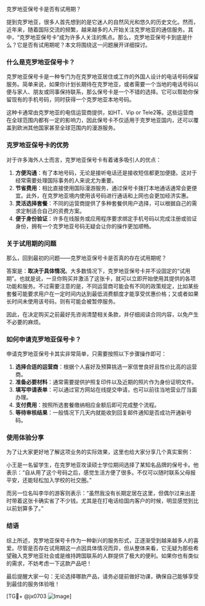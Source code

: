 克罗地亚保号卡是否有试用期？

提到克罗地亚，很多人首先想到的是它迷人的自然风光和悠久的历史文化。然而，近年来，随着国际交流的频繁，越来越多的人开始关注克罗地亚的通信服务。其中，“克罗地亚保号卡”成为许多人关注的焦点。那么，克罗地亚保号卡到底是什么？它是否有试用期呢？本文将围绕这一问题展开详细探讨。

### 什么是克罗地亚保号卡？

克罗地亚保号卡是一种专门为在克罗地亚居住或工作的外国人设计的电话号码保留服务。简单来说，如果你计划长期待在克罗地亚，或者需要一个当地的电话号码以便与家人、朋友或同事保持联系，那么保号卡是一个不错的选择。它可以帮助你保留现有的手机号码，同时获得一个克罗地亚本地号码。

这种卡通常由克罗地亚的电信运营商提供，如HT、Vip or Tele2等。这些运营商在全球范围内都有一定的影响力，因此保号卡不仅适用于克罗地亚国内，还可以覆盖到欧洲其他国家甚至全球范围内的漫游服务。

### 克罗地亚保号卡的优势

对于许多海外人士而言，克罗地亚保号卡有着诸多吸引人的优点：

1. **方便沟通**：有了本地号码，无论是接听电话还是接收短信都更加便捷。这对于经常需要处理国际事务的人来说尤为重要。
2. **节省费用**：相比直接使用国际漫游服务，通过保号卡拨打本地通话通常会更便宜。此外，在克罗地亚境内使用该号码进行通话和上网也会更加经济实惠。
3. **灵活选择套餐**：不同的运营商提供了多种套餐供用户选择，可以根据自己的需求定制适合自己的资费方案。
4. **便于身份验证**：许多在线服务或应用程序要求绑定手机号码以完成注册或验证身份，拥有一个克罗地亚号码无疑会让你的操作更加顺畅。

### 关于试用期的问题

那么，回到最初的问题——克罗地亚保号卡是否真的存在试用期呢？

答案是：**取决于具体情况**。大多数情况下，克罗地亚保号卡并不设固定的“试用期”。也就是说，一旦你购买并激活了这张卡，就可以立即开始使用其提供的各项功能和服务。不过需要注意的是，不同运营商可能会有不同的政策规定，比如某些套餐可能要求用户在一定时间内达到最低消费额度才能享受优惠价格；又或者如果长时间未使用该号码，则有可能会被暂停服务。

因此，在决定购买之前最好先咨询清楚相关条款，并仔细阅读合同内容，以免产生不必要的麻烦。

### 如何申请克罗地亚保号卡？

申请克罗地亚保号卡其实非常简单，只需要按照以下步骤操作即可：

1. **选择合适的运营商**：根据个人喜好及预算挑选一家信誉良好且性价比高的运营商。
2. **准备必要材料**：通常需要提供护照复印件以及近期的照片作为身份证明文件。
3. **填写申请表单**：可以通过官方网站在线提交申请，也可以前往当地营业厅当面办理。
4. **支付费用**：按照所选套餐缴纳相应金额后即可完成整个流程。
5. **等待审核结果**：一般情况下几天内就能收到回复邮件通知是否成功开通新号码。

### 使用体验分享

为了让大家更好地了解这项业务的实际效果，这里也给大家分享几个真实案例：

小王是一名留学生，在克罗地亚攻读硕士学位期间选择了某知名品牌的保号卡。他表示：“自从用了这个号码之后，感觉生活方便了很多。不仅可以随时联系父母报平安，还能轻松加入学校的社交圈。”

而另一位名叫李华的游客则表示：“虽然我没有长期定居在这里，但偶尔过来出差时带着这张卡确实省了不少钱。尤其是在打电话给国内客户的时候，明显感觉到比以前划算多了。”

### 结语

综上所述，克罗地亚保号卡作为一种新兴的服务形式，正逐渐受到越来越多人的喜爱。尽管是否存在试用期这一点因具体情况而异，但从整体来看，它无疑为那些希望融入克罗地亚社会或是维持跨国联系的人群提供了极大的便利。如果你也有类似的需求，不妨考虑一下这款产品吧！

最后提醒大家一句：无论选择哪款产品，请务必提前做好功课，确保自己能够享受到最佳的服务体验哦！

[TG💪+ @jx0703 ![Image](https://github.com/user-attachments/assets/dbca1d08-cadb-493c-b0ec-ad6f7a83f270)]